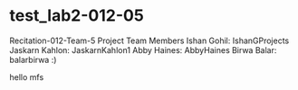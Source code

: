 # test_lab2-012-05
Recitation-012-Team-5
Project Team Members
Ishan Gohil: IshanGProjects
Jaskarn Kahlon: JaskarnKahlon1
Abby Haines: AbbyHaines
Birwa Balar: balarbirwa
:)



hello mfs
